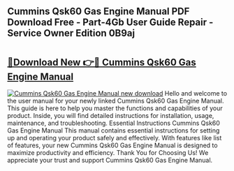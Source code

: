 ## Cummins Qsk60 Gas Engine Manual PDF Download Free - Part-4Gb User Guide Repair - Service Owner Edition 0B9aj

# <h2><a href="http://bc47429.oget.top/?id=Cummins+Qsk60+Gas+Engine+Manual">🔗Download New 👉🔴 Cummins Qsk60 Gas Engine Manual</a></h2>

[![Cummins Qsk60 Gas Engine Manual new download](https://i.imgur.com/5g1atiW.png)](http://bc47429.oget.top/?id=Cummins+Qsk60+Gas+Engine+Manual)
Hello and welcome to the user manual for your newly linked Cummins Qsk60 Gas Engine Manual. This guide is here to help you master the functions and capabilities of your product. Inside, you will find detailed instructions for installation, usage, maintenance, and troubleshooting. Essential Instructions Cummins Qsk60 Gas Engine Manual This manual contains essential instructions for setting up and operating your product safely and effectively. With features like list of features, your new Cummins Qsk60 Gas Engine Manual is designed to maximize productivity and efficiency. Thank You for Choosing Us! We appreciate your trust and support Cummins Qsk60 Gas Engine Manual.
